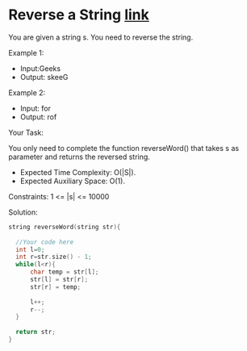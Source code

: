 # Reverse a String [link](https://www.geeksforgeeks.org/write-a-program-to-reverse-an-array-or-string)

You are given a string s. You need to reverse the string.

Example 1:

- Input:Geeks
- Output: skeeG

Example 2:

- Input: for
- Output: rof

Your Task:

You only need to complete the function reverseWord() that takes s as parameter and returns the reversed string.

- Expected Time Complexity: O(|S|).
- Expected Auxiliary Space: O(1).

Constraints:
1 <= |s| <= 10000


Solution:

```C++
string reverseWord(string str){
    
  //Your code here
  int l=0;
  int r=str.size() - 1;
  while(l<r){
      char temp = str[l];
      str[l] = str[r];
      str[r] = temp;
      
      l++;
      r--;
  }
  
  return str;
}
```
